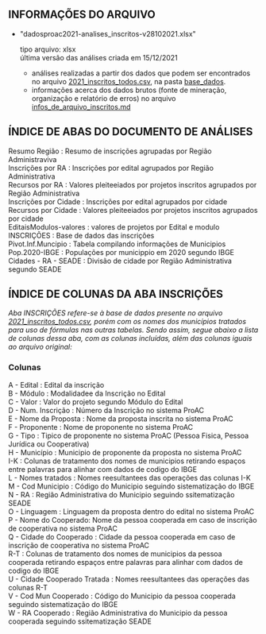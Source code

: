 ## INFORMAÇÕES DO ARQUIVO

- "dadosproac2021-analises_inscritos-v28102021.xlsx"

	tipo arquivo: xlsx<br>
	última versão das análises criada em 15/12/2021<br>
	- análises realizadas a partir dos dados que podem ser encontrados no arquivo [2021_inscritos_todos.csv](../base_dados/2021_inscritos_todos.csv), na pasta [base_dados](../base_dados).<br>
	- informações acerca dos dados brutos (fonte de mineração, organização e relatório de erros) no arquivo [infos_de_arquivo_inscritos.md](../base_dados/infos_de_arquivo_inscritos.md)<br>

## ÍNDICE DE ABAS DO DOCUMENTO DE ANÁLISES

Resumo Região : Resumo de inscrições agrupadas por Região Administraviva<br>
Inscrições por RA : Inscrições por edital agrupados por Região Administrativa<br>
Recursos por RA : Valores pleiteeiados por projetos inscritos agrupados por Região Administrativa<br>
Inscrições por Cidade : Inscrições por edital agrupados por cidade<br>
Recursos por Cidade : Valores pleiteeiados por projetos inscritos agrupados por cidade<br>
EditaisModulos-valores : valores de projetos por Edital e modulo<br>
INSCRIÇÕES : Base de dados das inscrições<br>
Pivot.Inf.Muncipio : Tabela compilando informações de Municipios<br>
Pop.2020-IBGE : Populações por municippio em 2020 segundo IBGE<br>
Cidades - RA - SEADE : Divisão de cidade por Região Administrativa segundo SEADE

## ÍNDICE DE COLUNAS DA ABA INSCRIÇÕES

*Aba INSCRIÇÕES refere-se à base de dados presente no arquivo [2021_inscritos_todos.csv](../base_dados/2021_inscritos_todos.csv), porém com os nomes dos municípios tratados para uso de fórmulas nas outras tabelas. Sendo assim, segue abaixo a lista de colunas dessa aba, com as colunas incluídas, além das colunas iguais ao arquivo original:*
### Colunas

A - Edital : Edital da inscrição<br>
B - Módulo : Modalidadee da Inscrição no Edital<br>
C - Valor : Valor do projeto segundo Módulo do Edital<br>
D - Num. Inscrição : Número da Inscrição no sistema ProAC<br>
E - Nome da Proposta : Nome da proposta inscrita no sistema ProAC<br>
F - Proponente : Nome de proponente no sistema ProAC<br>
G - Tipo : Tipico de proponente no sistema ProAC (Pessoa Fisica, Pessoa Jurídica ou Cooperativa)<br>
H - Município : Municipio de proponente da proposta no sistema ProAC<br>
I-K : Colunas de tratamento dos nomes de municipios retirando espaços entre palavras para alinhar com dados de codigo do IBGE<br>
L - Nomes tratados : Nomes reesultantees das operações das colunas I-K<br>
M - Cod Municipio : Código do Municipio seguindo sistematização do IBGE<br>
N - RA : Região Administrativa do Municipio seguindo ssitematização SEADE<br>
O - Linguagem : Linguagem da proposta dentro do edital no sistema ProAC<br>
P - Nome do Cooperado: Nome da pessoa cooperada em caso de inscrição de cooperativa no sistema ProAC<br>
Q - Cidade do Cooperado : Cidade da pessoa cooperada em caso de inscrição de cooperativa no sistema ProAC<br>
R-T : Colunas de tratamento dos nomes de municipios da pessoa cooperada retirando espaços entre palavras para alinhar com dados de codigo do IBGE<br>
U - Cidade Cooperado Tratada : Nomes reesultantees das operações das colunas R-T<br>
V - Cod Mun Cooperado : Código do Municipio da pessoa cooperada seguindo sistematização do IBGE<br>
W - RA Cooperado : Região Administrativa do Municipio da pessoa cooperada seguindo ssitematização SEADE<br>

